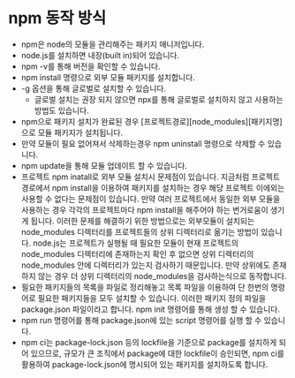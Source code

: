 # npm 동작 방식

- npm은 node의 모듈을 관리해주는 패키지 매니저입니다.
- node.js를 설치하면 내장(built in)되어 있습니다.
- npm -v를 통해 버전을 확인할 수 있습니다.
- npm install 명령으로 외부 모듈 패키지를 설치합니다.
- -g 옵션을 통해 글로벌로 설치할 수 있습니다.
  - 글로벌 설치는 권장 되지 않으면 npx를 통해 글로벌로 설치하지 않고 사용하는 방법도 있습니다.
- npm으로 패키지 설치가 완료된 경우 [프로젝트경로]\[node_modules]\[패키지명]으로 모듈 패키지가 설치됩니다.
- 만약 모듈이 필요 없어져서 삭제하는경우 npm uninstall 명령으로 삭제할 수 있습니다. 
- npm update을 통해 모듈 업데이트 할 수 있습니다.
- 프로젝트 npm inatall로 외부 모듈 설치시 문제점이 있습니다. 지금처럼 프로젝트 경로에서 npm install을 이용하여 패키지를 설치하는 경우 해당 프로젝트 이에외는 사용할 수 없다는 문제점이 있습니다. 만약 여러 프로젝트에서 동일한 외부 모듈을 사용하는 경우 각각의 프로젝트마다 npm install을 해주어야 하는 번거로움이 생기게 됩니다. 이러한 문제를 해결하기 위한 방법으로는 외부모듈이 설치되는 node_modules 디렉터리를 프로젝트들의 상위 디렉터리로 옮기는 방법이 있습니다.
node.js는 프로젝트가 실행될 때 필요한 모듈이 현재 프로젝트의 node_modules 디렉터리에 존재하는지 확인 후 없으면 상위 디렉터리의 node_modules 안에 디렉터리가 있는지 검사하기 때문입니다. 만약 상위에도 존재하지 않는 경우 더 상위 디렉터리의 node_modules을 검사하는식으로 동작합니다.
- 필요한 패키지들의 목록을 파일로 정리해놓고 목록 파일을 이용하여 단 한번의 명령어로 필요한 패키지들을 모두 설치할 수 있습니다. 이러한 패키지 정의 파일을 package.json 파일이라고 합니다. npm init 명령어를 통해 생성 할 수 있습니다.
- npm run 명령어를 통해 package.json에 있는 script 명령어를 실행 할 수 있습니다.
- npm ci는 package-lock.json 등의 lockfile을 기준으로 package를 설치하게 되어 있으므로, 규모가 큰 조직에서 package에 대한 lockfile이 승인되면, npm ci를 활용하여 package-lock.json에 명시되어 있는 패키지를 설치하도록 합니다.